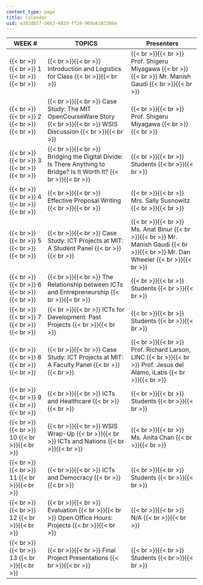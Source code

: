 ```yaml
---
content_type: page
title: Calendar
uid: e392db57-5663-682d-ff24-969a6181586e
---
```


| WEEK # | TOPICS | Presenters |
| --- | --- | --- |
|  {{< br >}}{{< br >}} 1 {{< br >}}{{< br >}}  |  {{< br >}}{{< br >}} Introduction and Logistics for Class {{< br >}}{{< br >}}  |  {{< br >}}{{< br >}} Prof. Shigeru Miyagawa {{< br >}}{{< br >}} Mr. Manish Gaudi {{< br >}}{{< br >}}  |
|  {{< br >}}{{< br >}} 2 {{< br >}}{{< br >}}  |  {{< br >}}{{< br >}} Case Study: The MIT OpenCourseWare Story {{< br >}}{{< br >}} WSIS Discussion {{< br >}}{{< br >}}  |  {{< br >}}{{< br >}} Prof. Shigeru Miyagawa {{< br >}}{{< br >}}  |
|  {{< br >}}{{< br >}} 3 {{< br >}}{{< br >}}  |  {{< br >}}{{< br >}} Bridging the Digital Divide: Is There Anything to Bridge? Is It Worth It? {{< br >}}{{< br >}}  |  {{< br >}}{{< br >}} Students {{< br >}}{{< br >}}  |
|  {{< br >}}{{< br >}} 4 {{< br >}}{{< br >}}  |  {{< br >}}{{< br >}} Effective Proposal Writing {{< br >}}{{< br >}}  |  {{< br >}}{{< br >}} Mrs. Sally Susnowitz {{< br >}}{{< br >}}  |
|  {{< br >}}{{< br >}} 5 {{< br >}}{{< br >}}  |  {{< br >}}{{< br >}} Case Study: ICT Projects at MIT: A Student Panel {{< br >}}{{< br >}}  |  {{< br >}}{{< br >}} Ms. Anat Binur {{< br >}}{{< br >}} Mr. Manish Gaudi {{< br >}}{{< br >}} Mr. Dan Wheeler {{< br >}}{{< br >}}  |
|  {{< br >}}{{< br >}} 6 {{< br >}}{{< br >}}  |  {{< br >}}{{< br >}} The Relationship between ICTs and Entrepreneurship {{< br >}}{{< br >}}  |  {{< br >}}{{< br >}} Students {{< br >}}{{< br >}}  |
|  {{< br >}}{{< br >}} 7 {{< br >}}{{< br >}}  |  {{< br >}}{{< br >}} ICTs for Development: Past Projects {{< br >}}{{< br >}}  |  {{< br >}}{{< br >}} Students {{< br >}}{{< br >}}  |
|  {{< br >}}{{< br >}} 8 {{< br >}}{{< br >}}  |  {{< br >}}{{< br >}} Case Study: ICT Projects at MIT: A Faculty Panel {{< br >}}{{< br >}}  |  {{< br >}}{{< br >}} Prof. Richard Larson, LINC {{< br >}}{{< br >}} Prof. Jesus del Alamo, iLabs {{< br >}}{{< br >}}  |
|  {{< br >}}{{< br >}} 9 {{< br >}}{{< br >}}  |  {{< br >}}{{< br >}} ICTs and Healthcare {{< br >}}{{< br >}}  |  {{< br >}}{{< br >}} Students {{< br >}}{{< br >}}  |
|  {{< br >}}{{< br >}} 10 {{< br >}}{{< br >}}  |  {{< br >}}{{< br >}} WSIS Wrap-Up {{< br >}}{{< br >}} ICTs and Nations {{< br >}}{{< br >}}  |  {{< br >}}{{< br >}} Ms. Anita Chan {{< br >}}{{< br >}}  |
|  {{< br >}}{{< br >}} 11 {{< br >}}{{< br >}}  |  {{< br >}}{{< br >}} ICTs and Democracy {{< br >}}{{< br >}}  |  {{< br >}}{{< br >}} Students {{< br >}}{{< br >}}  |
|  {{< br >}}{{< br >}} 12 {{< br >}}{{< br >}}  |  {{< br >}}{{< br >}} Evaluation {{< br >}}{{< br >}} Open Office Hours: Projects {{< br >}}{{< br >}}  |  {{< br >}}{{< br >}} N/A {{< br >}}{{< br >}}  |
|  {{< br >}}{{< br >}} 13 {{< br >}}{{< br >}}  |  {{< br >}}{{< br >}} Final Project Presentations {{< br >}}{{< br >}}  |  {{< br >}}{{< br >}} Students {{< br >}}{{< br >}}